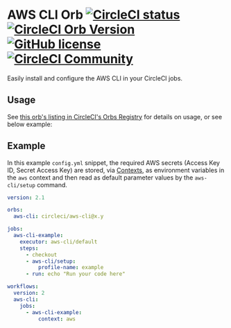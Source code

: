 # AWS CLI Orb [![CircleCI status](https://circleci.com/gh/CircleCI-Public/aws-cli-orb.svg "CircleCI status")](https://circleci.com/gh/CircleCI-Public/aws-cli-orb) [![CircleCI Orb Version](https://img.shields.io/badge/endpoint.svg?url=https://badges.circleci.io/orb/circleci/aws-cli)](https://circleci.com/orbs/registry/orb/circleci/aws-cli) [![GitHub license](https://img.shields.io/badge/license-MIT-blue.svg)](https://raw.githubusercontent.com/CircleCI-Public/aws-cli-orb/master/LICENSE) [![CircleCI Community](https://img.shields.io/badge/community-CircleCI%20Discuss-343434.svg)](https://discuss.circleci.com/c/ecosystem/orbs)

Easily install and configure the AWS CLI in your CircleCI jobs.

## Usage

See [this orb's listing in CircleCI's Orbs Registry](https://circleci.com/orbs/registry/orb/circleci/aws-cli) for details on usage, or see below example:

## Example

In this example `config.yml` snippet, the required AWS secrets (Access Key ID, Secret Access Key) are stored, via [Contexts](https://circleci.com/docs/2.0/contexts), as environment variables in the `aws` context and then read as default parameter values by the `aws-cli/setup` command.

```yaml
version: 2.1

orbs:
  aws-cli: circleci/aws-cli@x.y

jobs:
  aws-cli-example:
    executor: aws-cli/default
    steps:
      - checkout
      - aws-cli/setup:
          profile-name: example
      - run: echo "Run your code here"

workflows:
  version: 2
  aws-cli:
    jobs:
      - aws-cli-example:
          context: aws
```
